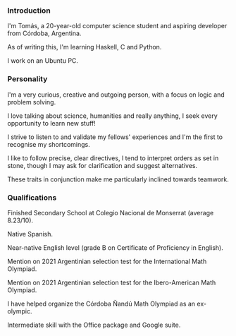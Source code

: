 ### Introduction
I'm Tomás, a 20-year-old computer science student and aspiring developer from Córdoba, Argentina.

As of writing this, I'm learning Haskell, C and Python.

I work on an Ubuntu PC.

### Personality
I'm a very curious, creative and outgoing person, with a focus on logic and problem solving.

I love talking about science, humanities and really anything, I seek every opportunity to learn new stuff!

I strive to listen to and validate my fellows' experiences and I'm the first to recognise my shortcomings.

I like to follow precise, clear directives, I tend to interpret orders as set in stone, though I may ask for clarification and suggest alternatives.

These traits in conjunction make me particularly inclined towards teamwork.

### Qualifications
Finished Secondary School at Colegio Nacional de Monserrat (average 8.23/10).

Native Spanish.

Near-native English level (grade B on Certificate of Proficiency in English).

Mention on 2021 Argentinian selection test for the International Math Olympiad.

Mention on 2021 Argentinian selection test for the Ibero-American Math Olympiad.

I have helped organize the Córdoba Ñandú Math Olympiad as an ex-olympic.

Intermediate skill with the Office package and Google suite.
